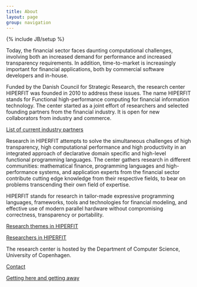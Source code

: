 ```yaml
---
title: About
layout: page
group: navigation
---
```

{% include JB/setup %}

Today, the financial sector faces daunting computational challenges,
involving both an increased demand for performance and increased
transparency requirements. In addition, time-to-market is increasingly
important for financial applications, both by commercial software
developers and in-house.

Funded by the Danish Council for Strategic Research, the research
center HIPERFIT was founded in 2010 to address these issues. The name
HIPERFIT stands for Functional high-performance computing for
financial information technology. The center started as a joint effort
of researchers and selected founding partners from the financial
industry. It is open for new collaborators from industry and
commerce.

[List of current industry partners](partners.html)

Research in HIPERFIT attempts to solve the simultaneous challenges of
high transparency, high computational performance and high
productivity in an integrated approach of declarative domain specific
and high-level functional programming languages. The center gathers
research in different communities: mathematical finance, programming
languages and high-performance systems, and application experts from
the financial sector contribute cutting edge knowledge from their
respective fields, to bear on problems transcending their own field of
expertise.

HIPERFIT stands for research in tailor-made expressive programming
languages, frameworks, tools and technologies for financial modeling,
and effective use of modern parallel hardware without compromising
correctness, transparency or portability.

[Research themes in HIPERFIT](researchthemes.html)

[Researchers in HIPERFIT](people.html)

The research center is hosted by the Department of Computer Science,
University of Copenhagen.

[Contact](contact.html)

[Getting here and getting away](gettinghere.html)